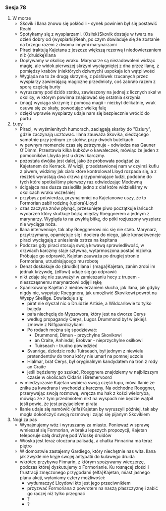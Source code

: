 ### Sesja 78
1. W morze
    - Skovik i Ilana znowu się pokłócili - synek powinien był się postawić Reahi
    - Spotykamy się z wyspiarzami. {Osiłek}Skovik dostaje w twarz na dzień dobry od {wyspiarki}Reah, po czym dowiaduje się że zostanie na brzegu razem z dwoma innymi marynarzami
    - Piraci traktują Kajetana z jeszcze większą rezerwą i niedowierzaniem niż {druidkę}Ilana
    - Dopływamy w okolicę wraku. Marynarze są niezadowoleni widząc magię, ale widok pierwszej skrzyni wyciągniętej z dna przez Ilanę, z pomiędzy krabów (niektórych dziwnych) uspokaja ich wątpliwości
    - Wygląda na to że drugą skrzynię, z pósłówek rzucanych przez wyspiarzy zawierającą magiczne przedmioty, coś zabrało razem z sporą częścią burty
    - wyruszamy pod dziób statku, zawieszony na jednej z licznych skał w okolicy, w którym powinna znajdować się ostatnia skrzynia
    - {mag} wyciąga skrzynię z pomocą magii - niezbyt delikatnie, wrak osuwa się ze skały, powodując wielką falę
    - dzięki wprawie wyspiarzy udaje nam się bezpiecznie wrócić do portu
2. Łupy
    - Piraci, w wyśmienitych humorach, zaciągają skarby do "Dziury", gdzie zaczynają ucztować. Ilana zauważa Skovika, siedzącego samotnie przy jednym ze stołów, przy dwóch butelkach
    - w pewnym momencie czas się zatrzymuje - odwiedza nas Gauner O'Dimm. Przestawia kilka kubków o kawałeczek, mówiąc że jeden z pomocników Lloyda jest u drzwi karczmy.
    - pozostała dwójka jest dalej, jako że próbowała podążać za Kajetanem do Kerrack. W wizjii, przedstawionej nam w czyimś kuflu z piwem, widzimy jak ciało które kontrolował Lloyd rozpada się, a z resztek wyrastają dwa drzwa przypominające ludzi, podobne do tych które spotkaliśmy pierwszy raz odwiedzając Medowną
    - ścigająca nas dusza zasiedliła jedno z ciał które widzieliśmy w okolicach wraku wcześniej
    - przybysz potwierdza, przynajmniej na Kajetanowe uszy, że to Formorian zabił rodzinę {upiora}Lloyd
    - czas zaczyna znów płynąć, przesunięte piwo początkuje łańcuch wydarzeń który skutkuje bójką między Roeggnerem a jednym z marynarzy. Wygląda to na zwykłą bitkę, do póki rozjuszony wyspiarz nie wyciąga noża.
    - Ilana interweniuje, tak aby Roeggnerowi nic się nie stało. Marynarz, przytrzymany, opamiętuje się i dociera do niego, jakie konsekwencje piraci wyciągają z uniesienia ostrza na kapitana
    - Podczas gdy piraci stosują swoją krwawą sprawiedliwość, w drzwiach karczmy staje sztywna, wytarmoszona postać niziołka. Próbując go odprawić, Kajetan zauważa po drugiej stronie Formoriana, utrudniającego mu robotę
    - Denat doskakuje do {druidki}Ilana i {maga}Kajetan, zanim zrobi im jednak krzywdę, {elfowi} udaje się go odprawić
    - nikt zdaje się nie zauważył w zamieszaniu hecy z trupem - nieszczęsnemu marynarzowi odjęli rękę
    - Spanikowany Kajetan z niedowierzaniem słucha, jak Ilana, jak gdyby nigdy nic, wypytuje Roeggnera, jak umożliwić Skovikowi powrót na Wyspy Skellige. Dowiaduje się:
        - pirat nie słyszał nic o Druidzie Artisie, a Wildcarlowie to tylko bajęda
        - pała niechęcią do Myszowora, który jest na dworze Cerys
        - według propagandy Cerys, Lugos Drummond był w jakiejś zmowie z Nilfgaardczykami
        - Po rodach można się spodziewać:
            - Drummond, Dimun - przychylne Skovikowi
            - an Craite, Anhindal, Brokvar - nieprzychylne osiłkowi
            - Tuirseach  - trudno powiedzieć
        - Svanrige, dziedzic rodu Tuirseach, był jednym z niewielu pretendentów do tronu który nie umarł na pomnej uczcie
        - Hialmar, brat Cerys, był oryginalnym kandydatem na tron z rody an Craite
        - jeśli będziemy go szukać, Roeggnera znajdziemy w najbliższym czasie w okolicach Cidaris i Bremervoord
    - w miedzyczasie Kajetan wybiera swoją część łupu, mówi Ilanie że znika za kwadrans i wychodzi z karczmy. Na odchodne Roeggner, przerywając swoją rozmowę, wręcza mu hak z kości wieloryba, mówiąc że z tym przedmiotem nikt na wyspach nie będzie wątpił jeśli powie, że jest przyjacielem pirata
    - Ilanie udaje się namówić {elfa}Kajetan by wyruszyli później, tak aby mogła dokończyć swoją rozmowę i zająć się pijanym Skovikiem
3. Nogi za pas
    - Wynajmujemy wóz i wyruszamy za miasto. Ponieważ w sprawę wmieszał się Formorian, w braku lepszych propozycji, Kajetan teleporuje całą drużynę pod Wioskę druidów
    - Wioska jest teraz otoczona palisadą, a chatka Finnarina ma teraz piętro
    - W domostwie zastajemy Gardiego, który niechętnie nas wita. Ilana jak zwykle nie kryje swojej antypatii do kulawego druida
    - wkrótce przybywa Finnarin, z którym spożywamy wieczerzę, podczas której dyskutujemy o Formorianie. Ku rosnącej złości i frustracji zmęczonego przygodami {elfa}Kajetan, miast jasnego planu akcji, wyłaniamy cztery możliwości:
        - wytłumaczyć Lloydowi kto jest jego przeciwnikiem
        - przyzwać Formoriana z powrotem na naszą płaszczyznę i zabić go raczej niż tylko przegnać
        - ?
        - ?
